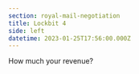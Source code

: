 ```yaml
---
section: royal-mail-negotiation
title: Lockbit 4
side: left
datetime: 2023-01-25T17:56:00.000Z
---
```

How much your revenue?
